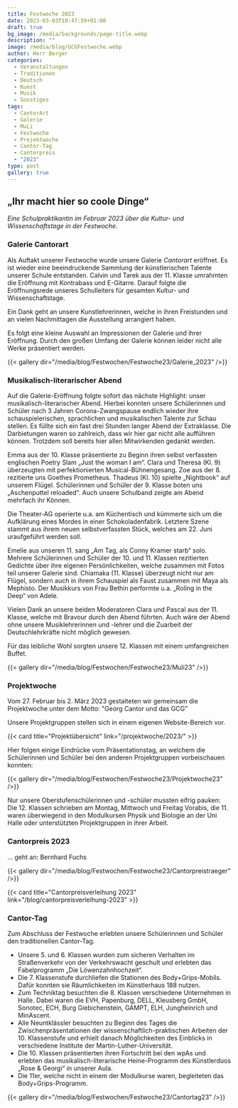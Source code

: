 ```yaml
---
title: Festwoche 2023
date: 2023-03-03T18:47:59+01:00
draft: true
bg_image: /media/backgrounds/page-title.webp
description: ""
image: /media/blog/GCGFestwoche.webp
author: Herr Berger
categories:
  - Veranstaltungen
  - Traditionen
  - Deutsch
  - Kunst
  - Musik
  - Sonstiges
tags:
  - CantorArt
  - Galerie
  - MuLi
  - Festwoche
  - Projektwoche
  - Cantor-Tag
  - Cantorpreis
  - "2023"
type: post
gallery: true
---
```

## „Ihr macht hier so coole Dinge“

_Eine Schulpraktikantin im Februar 2023 über die Kultur- und Wissenschaftstage in der Festwoche._

### Galerie Cantorart

Als Auftakt unserer Festwoche wurde unsere Galerie _Cantorart_ eröffnet. Es ist wieder eine beeindruckende Sammlung der künstlerischen Talente unserer Schule entstanden. Calvin und Tarek aus der 11. Klasse umrahmten die Eröffnung mit Kontrabass und E-Gitarre. Darauf folgte die Eröffnungsrede unseres Schulleiters für gesamten Kultur- und Wissenschaftstage.

Ein Dank geht an unsere Kunstlehrerinnen, welche in ihren Freistunden und an vielen Nachmittagen die Ausstellung arrangiert haben.

Es folgt eine kleine Auswahl an Impressionen der Galerie und ihrer Eröffnung. Durch den großen Umfang der Galerie können leider nicht alle Werke präsentiert werden.

{{< gallery dir="/media/blog/Festwochen/Festwoche23/Galerie_2023" />}}

### Musikalisch-literarischer Abend

Auf die Galerie-Eröffnung folgte sofort das nächste Highlight: unser musikalisch-literarischer Abend. Hierbei konnten unsere Schülerinnen und Schüler nach 3 Jahren Corona-Zwangspause endlich wieder ihre schauspielerischen, sprachlichen und musikalischen Talente zur Schau stellen. Es füllte sich ein fast drei Stunden langer Abend der Extraklasse. Die Darbietungen waren so zahlreich, dass wir hier gar nicht alle aufführen können. Trotzdem soll bereits hier allen Mitwirkenden gedankt werden.

Emma aus der 10. Klasse präsentierte zu Beginn ihren selbst verfassten englischen Poetry Slam „Just the woman I am“. Clara und Theresa (Kl. 9) überzeugten mit perfektionierten Musical-Bühnengesang. Zoe aus der 8. rezitierte uns Goethes Prometheus. Thadeus (Kl. 10) spielte „Nightbook“ auf unserem Flügel. Schülerinnen und Schüler der 9. Klasse boten uns „Aschenputtel reloaded“. Auch unsere Schulband zeigte am Abend mehrfach ihr Können.

Die Theater-AG operierte u.a. am Küchentisch und kümmerte sich um die Aufklärung eines Mordes in einer Schokoladenfabrik. Letztere Szene stammt aus ihrem neuen selbstverfassten Stück, welches am 22. Juni uraufgeführt werden soll.

Emelie aus unseren 11. sang „Am Tag, als Conny Kramer starb“ solo. Mehrere Schülerinnen und Schüler der 10. und 11. Klassen rezitierten Gedichte über ihre eigenen Persönlichkeiten, welche zusammen mit Fotos teil unserer Galerie sind. Chiamaka (11. Klasse) überzeugt nicht nur am Flügel, sondern auch in ihrem Schauspiel als Faust zusammen mit Maya als Mephisto. Der Musikkurs von Frau Bethin performte u.a. „Roling in the Deep“ von Adele.

Vielen Dank an unsere beiden Moderatoren Clara und Pascal aus der 11. Klasse, welche mit Bravour durch den Abend führten. Auch wäre der Abend ohne unsere Musiklehrerinnen und -lehrer und die Zuarbeit der Deutschlehrkräfte nicht möglich gewesen.

Für das leibliche Wohl sorgten unsere 12. Klassen mit einem umfangreichen Buffet.

{{< gallery dir="/media/blog/Festwochen/Festwoche23/Muli23" />}}

### Projektwoche

Vom 27. Februar bis 2. März 2023 gestalteten wir gemeinsam die Projektwoche unter dem Motto: "Georg Cantor und das GCG"

Unsere Projektgruppen stellen sich in einem eigenen Website-Bereich vor.

{{< card title="Projektübersicht" link="/projektwoche/2023/" >}}

Hier folgen einige Eindrücke vom Präsentationstag, an welchem die Schülerinnen und Schüler bei den anderen Projektgruppen vorbeischauen konnten:

{{< gallery dir="/media/blog/Festwochen/Festwoche23/Projektwoche23" />}}

Nur unsere Oberstufenschülerinnen und -schüler mussten eifrig pauken: Die 12. Klassen schrieben am Montag, Mittwoch und Freitag Vorabis, die 11. waren überwiegend in den Modulkursen Physik und Biologie an der Uni Halle oder unterstützten Projektgruppen in ihrer Arbeit.

### Cantorpreis 2023

… geht an: Bernhard Fuchs

{{< gallery dir="/media/blog/Festwochen/Festwoche23/Cantorpreistraeger" />}}



{{< card title="Cantorpreisverleihung 2023" link="/blog/cantorpreisverleihung-2023" >}}



### Cantor-Tag

Zum Abschluss der Festwoche erlebten unsere Schülerinnen und Schüler den traditionellen Cantor-Tag.

- Unsere 5. und 6. Klassen wurden zum sicheren Verhalten im Straßenverkehr von der Verkehrswacht geschult und erlebten das Fabelprogramm „Die Löwenzahnhochzeit“.
- Die 7. Klassenstufe durchliefen die Stationen des Body+Grips-Mobils. Dafür konnten sie Räumlichkeiten im Künstlerhaus 188 nutzen.
- Zum Techniktag besuchten die 8. Klassen verschiedene Unternehmen in Halle. Dabei waren die EVH, Papenburg, DELL, Kleusberg GmbH, Sonotec, ECH, Burg Giebichenstein, GAMPT, ELH, Jungheinrich und MinAscent.
- Alle Neuntklässler besuchten zu Beginn des Tages die Zwischenpräsentationen der wissenschaftlich-praktischen Arbeiten der 10. Klassenstufe und erhielt danach Möglichkeiten des Einblicks in verschiedene Institute der Martin-Luther-Universität.
- Die 10. Klassen präsentierten ihren Fortschritt bei den wpAs und erlebten das musikalisch-literarische Heine-Programm des Künstlerduos „Rose & Georgi“ in unserer Aula.
- Die 11er, welche nicht in einem der Modulkurse waren, begleiteten das Body+Grips-Programm.

{{< gallery dir="/media/blog/Festwochen/Festwoche23/Cantortag23" />}}
